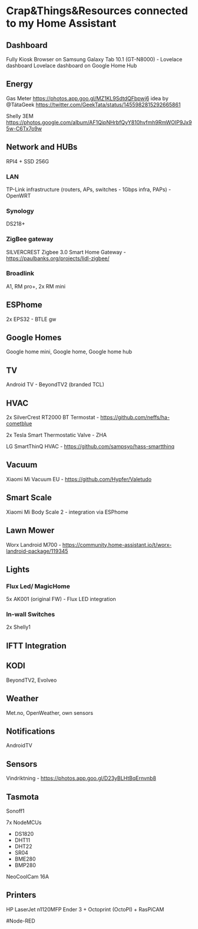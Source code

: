 # Crap&Things&Resources connected to my Home Assistant

## Dashboard
Fully Kiosk Browser on Samsung Galaxy Tab 10.1 (GT-N8000) - Lovelace dashboard
Lovelace dashboard on Google Home Hub


## Energy

Gas Meter  https://photos.app.goo.gl/MZ1KL9SdtdQFbpwj6 idea by @TátaGeek https://twitter.com/GeekTata/status/1455982815292665861

Shelly 3EM https://photos.google.com/album/AF1QipNHrbfQyY810hvfmh9RmWOIP9Jx95w-C6Tx7o9w


## Network and HUBs

RPI4 + SSD 256G


### LAN

TP-Link infrastructure (routers, APs, switches - 1Gbps infra, PAPs) - OpenWRT


### Synology

DS218+


### ZigBee gateway

SILVERCREST Zigbee 3.0 Smart Home Gateway - https://paulbanks.org/projects/lidl-zigbee/


### Broadlink

A1, RM pro+, 2x RM mini


## ESPhome

2x EPS32 - BTLE gw


## Google Homes 

Google home mini, Google home, Google home hub 

## TV

Android TV - BeyondTV2 (branded TCL)

## HVAC

2x SilverCrest RT2000 BT Termostat - https://github.com/neffs/ha-cometblue

2x Tesla Smart Thermostatic Valve - ZHA

LG SmartThinQ HVAC - https://github.com/sampsyo/hass-smartthinq


## Vacuum

Xiaomi Mi Vacuum EU - https://github.com/Hypfer/Valetudo


## Smart Scale

Xiaomi Mi Body Scale 2 - integration via ESPhome


## Lawn Mower

Worx Landroid M700 - https://community.home-assistant.io/t/worx-landroid-package/119345


## Lights
### Flux Led/ MagicHome
5x AK001 (original FW) - Flux LED integration


### In-wall Switches
2x Shelly1


## IFTT Integration


## KODI

BeyondTV2, Evolveo 

## Weather

Met.no, OpenWeather, own sensors


## Notifications

AndroidTV


## Sensors

Vindriktning - https://photos.app.goo.gl/D23yBLHtBqErnvnb8


## Tasmota

Sonoff1

7x NodeMCUs
- DS1820
- DHT11
- DHT22
- SR04
- BME280
- BMP280

NeoCoolCam 16A

## Printers

HP LaserJet n1120MFP
Ender 3 + Octoprint (OctoPI) + RasPiCAM

#Node-RED

